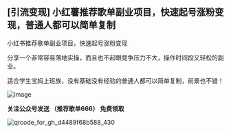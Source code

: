 ## [引流变现] 小红薯推荐歌单副业项目，快速起号涨粉变现，普通人都可以简单复制

小红书推荐歌单副业项目，快速起号涨粉变现

分享一个非常容易落地实操，而且也不起眼竞争压力不大，操作时间段又轻松的副业。

适合学生宝妈上班族，没有基础没有经验的普通人都可以简单复制，前景也不错！

![image](https://user-images.githubusercontent.com/111679859/185795453-4fd57ca5-6651-429d-8e59-44ea8fa80ff2.png)


**关注公众号发送 （推荐歌单666） 免费领取**

![qrcode_for_gh_d4489f68b588_430](https://user-images.githubusercontent.com/111679859/185787442-ae4f3fd0-4935-4444-8b30-cc742964396c.jpg)
